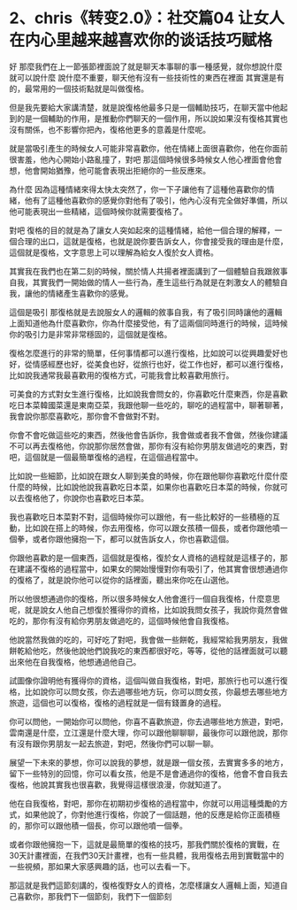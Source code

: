 # 2、chris《转变2.0》：社交篇04 让女人在内心里越来越喜欢你的谈话技巧赋格

好 那麼我們在上一節張節裡面說了就是聊天本事聊的事一種感覺，就你想說什麼就可以說什麼 說什麼不重要，聊天他有沒有一些技術性的東西在裡面 其實還是有的，最常用的一個技術點就是叫做復格。

但是我先要給大家講清楚，就是說復格他最多只是一個輔助技巧，在聊天當中他起到的是一個輔助的作用，是推動你們聊天的一個作用，所以說如果沒有復格其實也沒有關係，也不影響你把內，復格他更多的意義是什麼呢。

就是當吸引產生的時候女人可能非常喜歡你，他在情緒上面很喜歡你，他在你面前很害羞，他內心開始小路亂撞了，對吧 那這個時候很多時候女人他心裡面會他會想，他會開始猶豫，他可能會表現出拒絕你的一些反應來。

為什麼 因為這種情緒來得太快太突然了，你一下子讓他有了這種他喜歡你的情緒，他有了這種他喜歡你的感覺你對他有了吸引，他內心沒有完全做好準備，所以他可能表現出一些精緒，這個時候你就需要復格了。

對吧 復格的目的就是為了讓女人突如起來的這種情緒，給他一個合理的解釋，一個合理的出口，這就是復格，也就是說你要告訴女人，你會接受我的理由是什麼，這個就是復格，文字意思上可以理解為給女人復於女人資格。

其實我在我們也在第二刻的時候，關於情人共揚者裡面講到了一個體驗自我跟敘事自我，其實我們一開始做的情人一些行為，產生這些行為就是在刺激女人的體驗自我，讓他的情緒產生喜歡你的感覺。

這個是吸引 那復格就是去說服女人的邏輯的敘事自我，有了吸引同時讓他的邏輯上面知道他為什麼喜歡你，你為什麼接受他，有了這兩個同時進行的時候，這時候你的吸引力是非常非常穩固的，這個就是復格。

復格怎麼進行的非常的簡單，任何事情都可以進行復格，比如說可以從興趣愛好也好，從情感經歷也好，從美食也好，從旅行也好，從工作也好，都可以進行復格，比如說我通常我最喜歡用的復格方式，可能我會比較喜歡用旅行。

可美食的方式對女生進行復格，比如說我會問女的，你喜歡吃什麼東西，你是喜歡吃日本菜韓國菜還是東南亞菜，我跟他聊一些吃的，聊吃的過程當中，聊著聊著，我會說你那麼喜歡吃，那你會不會做對不對。

你會不會吃做這些吃的東西，然後他會告訴你，我會做或者我不會做，然後你建議不可以再去復格他，你說那你居然會做，那你有沒有給你男朋友做過吃的東西，對吧，這個就是一個最簡單復格的過程，在這個過程當中。

比如說一些細節，比如說在跟女人聊到美食的時候，你在跟他聊你喜歡吃什麼什麼什麼的時候，比如說他說我喜歡吃日本菜，如果你也喜歡吃日本菜的時候，你就可以去復格他了，你說你也喜歡吃日本菜。

我也喜歡吃日本菜對不對，這個時候你可以跟他，有一些比較好的一些積極的互動，比如說在搭上的時候，你去用復格，你可以跟女孩積一個長，或者你跟他噴一個拳，或者你跟他擁抱一下，都可以就告訴女人，你也喜歡這個。

你跟他喜歡的是一個東西，這個就是復格，復於女人資格的過程就是這樣子的，那在建議不復格的過程當中，如果女的開始慢慢對你有吸引了，他其實會很想通過你的復格了，就是說你他可以從你的話裡面，聽出來你吃在山選他。

所以他很想通過你的復格，所以很多時候女人他會進行一個自我復格，什麼意思呢，就是說女人他自己想復於獲得你的資格，比如說我問女孩子，我說你竟然會做吃的，那你有沒有給你男朋友做過吃的，這個時候他會自我復格。

他說當然我做的吃的，可好吃了對吧，我會做一些餅乾，我經常給我男朋友，我做餅乾給他吃，然後他說他們說我吃的東西都很好吃，等等，從他的話裡面就可以聽出來他在自我復格，他想通過他自己。

試圖像你證明他有獲得你的資格，這個叫做自我復格，對吧，那旅行也可以進行復格，比如說你可以問女孩，你去過哪些地方玩，你可以問女孩，你最想去哪些地方旅遊，這個也可以復格，復格的過程就是一個有錢置身的過程。

你可以問他，一開始你可以問他，你喜不喜歡旅遊，你去過哪些地方旅遊，對吧，雲南還是什麼，立江還是什麼大理，你可以跟他聊聊聊，最後你可以跟他說，那你有沒有跟你男朋友一起去旅遊，對吧，然後你們可以聊一聊。

展望一下未來的夢想，你可以說我的夢想，就是跟一個女孩，去實實多多的地方，留下一些特別的回憶，你可以看女孩，他是不是會通過你的復格，他會不會自我去復格，他說其實我也很喜歡，我覺得這樣很浪漫，你就知道了。

他在自我復格，對吧，那你在初期初步復格的過程當中，你就可以用這種獎勵的方式，如果他說了，你對他進行復格，你說了一個話題，他的反應是給你正面積極的，那你可以跟他積一個長，你可以跟他噴一個拳。

或者你跟他擁抱一下，這就是最簡單的復格的技巧，那我們關於復格的實戰，在30天計畫裡面，在我們30天計畫裡，也有一些具體，我用復格去用到實戰當中的一些視頻，那如果大家感興趣的話，也可以去看一下。

那這就是我們這節刻講的，復格復野女人的資格，怎麼樣讓女人邏輯上面，知道自己喜歡你，那我們下一個節刻，我們下一個節刻